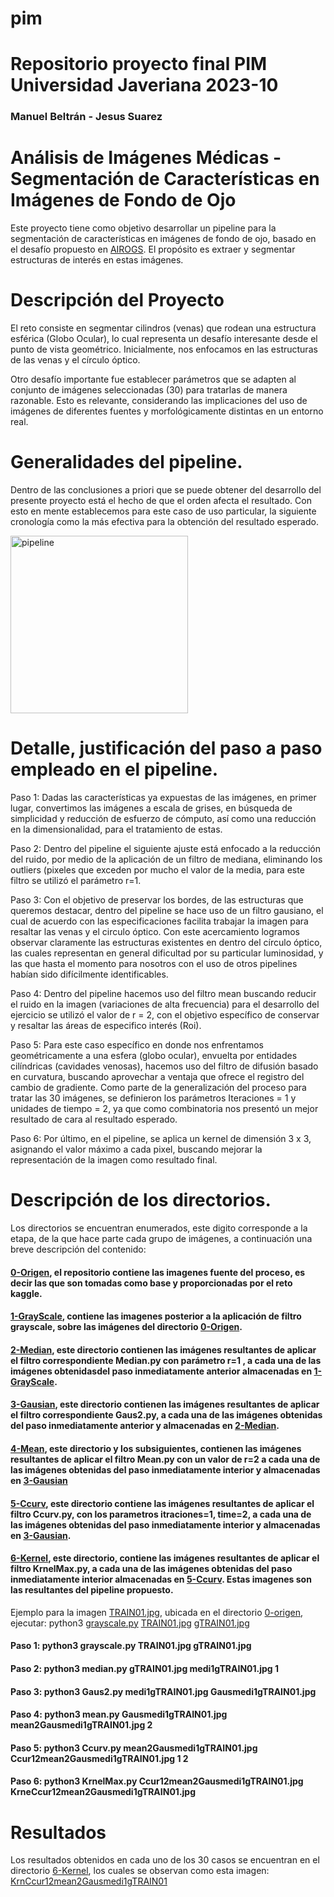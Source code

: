 # pim
# Repositorio proyecto final PIM Universidad Javeriana 2023-10
### Manuel Beltrán - Jesus Suarez

# Análisis de Imágenes Médicas - Segmentación de Características en Imágenes de Fondo de Ojo

Este proyecto tiene como objetivo desarrollar un pipeline para la segmentación de características en imágenes de fondo de ojo, basado en el desafío propuesto en [AIROGS](https://airogs.grand-challenge.org/data-and-challenge/). El propósito es extraer y segmentar estructuras de interés en estas imágenes.

# Descripción del Proyecto

El reto consiste en segmentar cilindros (venas) que rodean una estructura esférica (Globo Ocular), lo cual representa un desafío interesante desde el punto de vista geométrico. Inicialmente, nos enfocamos en las estructuras de las venas y el círculo óptico.

Otro desafío importante fue establecer parámetros que se adapten al conjunto de imágenes seleccionadas (30) para tratarlas de manera razonable. Esto es relevante, considerando las implicaciones del uso de imágenes de diferentes fuentes y morfológicamente distintas en un entorno real.

# Generalidades del pipeline.

Dentro de las conclusiones a priori que se puede obtener del desarrollo del presente proyecto está el hecho de que el orden afecta el resultado. Con esto en mente establecemos para este caso de uso particular, la siguiente cronología como la más efectiva para la obtención del resultado esperado.

<img width="284" alt="pipeline" src="https://github.com/IaManBel/pim/assets/124216691/aa955d5b-6f92-44eb-b8f0-11da5e2c66c4">

# Detalle, justificación del paso a paso empleado en el pipeline.

Paso 1:	Dadas las características ya expuestas de las imágenes, en primer lugar, convertimos las imágenes a escala de grises, en búsqueda de simplicidad y reducción de esfuerzo de cómputo, así como una reducción en la dimensionalidad, para el tratamiento de estas.

Paso 2:	Dentro del pipeline el siguiente ajuste está enfocado a la reducción del ruido, por medio de la aplicación de un  filtro de mediana, eliminando los outliers (pixeles que exceden por mucho el valor de la media, para este filtro se utilizó el parámetro r=1.

Paso 3:	Con el objetivo de preservar los bordes, de las estructuras que queremos destacar, dentro del pipeline se hace uso de un filtro gausiano, el cual de acuerdo con las especificaciones facilita trabajar la imagen para resaltar las venas y el circulo óptico. Con este acercamiento logramos observar claramente las estructuras existentes en dentro del círculo óptico, las cuales representan en general dificultad por su particular luminosidad, y las que hasta el momento para nosotros con el uso de otros pipelines habían sido difícilmente identificables.

Paso 4: Dentro del pipeline hacemos uso del filtro mean buscando reducir el ruido en la imagen (variaciones de alta frecuencia) para el desarrollo del ejercicio se utilizó el valor de r = 2, con el objetivo específico de conservar y resaltar las áreas de especifico interés (Roi).

Paso 5:	Para este caso específico en donde nos enfrentamos geométricamente a una esfera (globo ocular), envuelta por entidades cilíndricas (cavidades venosas), hacemos uso del filtro de difusión basado en curvatura, buscando aprovechar a ventaja que ofrece el registro del cambio de gradiente. Como parte de la generalización del proceso para tratar las 30 imágenes, se definieron los parámetros Iteraciones = 1 y unidades de tiempo = 2, ya que como combinatoria nos presentó un mejor resultado de cara al resultado esperado.

Paso 6: Por último, en el pipeline, se aplica un kernel de dimensión 3 x 3, asignando el valor máximo a cada pixel, buscando mejorar la representación de la imagen como resultado final.

# Descripción de los directorios.
Los directorios se encuentran enumerados, este digito corresponde a la etapa, de  la que hace parte cada grupo de imágenes, a continuación una breve descripción del contenido:

#### [0-Origen](https://github.com/IaManBel/pim/tree/main/0-origen), el repositorio contiene  las imagenes fuente del proceso, es decir las que son tomadas como base y proporcionadas por el reto kaggle.

#### [1-GrayScale](https://github.com/IaManBel/pim/tree/main/1-GrayScale), contiene las imagenes posterior a la aplicación de filtro grayscale, sobre las imágenes del directorio [0-Origen](https://github.com/IaManBel/pim/tree/main/0-origen).

#### [2-Median](https://github.com/IaManBel/pim/tree/main/2-Median), este directorio contienen las imágenes resultantes de aplicar el filtro correspondiente Median.py con parámetro r=1 , a cada una de las imágenes obtenidasdel paso inmediatamente anterior almacenadas en [1-GrayScale](https://github.com/IaManBel/pim/tree/main/1-GrayScale).

#### [3-Gausian](https://github.com/IaManBel/pim/tree/main/3-Gausian), este directorio contienen las imágenes resultantes de aplicar el filtro correspondiente Gaus2.py, a cada una de las imágenes obtenidas del paso inmediatamente anterior y almacenadas en [2-Median](https://github.com/IaManBel/pim/tree/main/2-Median).

#### [4-Mean](https://github.com/IaManBel/pim/tree/main/4-Mean), este directorio y los subsiguientes, contienen las imágenes resultantes de aplicar el filtro Mean.py con un valor de r=2 a cada una de las imágenes obtenidas del paso inmediatamente interior y almacenadas en [3-Gausian](https://github.com/IaManBel/pim/tree/main/3-Gausian)

#### [5-Ccurv](https://github.com/IaManBel/pim/tree/main/5-Ccurv), este directorio  contiene las imágenes resultantes de aplicar el filtro Ccurv.py, con los parametros itraciones=1, time=2, a cada una de las imágenes obtenidas del paso inmediatamente interior y almacenadas en [3-Gausian](https://github.com/IaManBel/pim/tree/main/3-Gausian).

#### [6-Kernel](https://github.com/IaManBel/pim/tree/main/6-Kernel), este directorio, contiene las imágenes resultantes de aplicar el filtro KrnelMax.py, a cada una de las imágenes obtenidas del paso inmediatamente interior almacenadas en [5-Ccurv](https://github.com/IaManBel/pim/tree/main/5-Ccurv). Estas imagenes son las resultantes del pipeline propuesto.



Ejemplo para la imagen [TRAIN01.jpg](https://github.com/IaManBel/pim/tree/main/0-origen/TRAIN01.jpg), ubicada en el directorio [0-origen](https://github.com/IaManBel/pim/tree/main/0-origen), ejecutar: python3 [grayscale.py](https://github.com/IaManBel/pim/tree/main/Code_python/grayscale.py) [TRAIN01.jpg](https://github.com/IaManBel/pim/tree/main/0-origen/TRAIN01.jpg) [gTRAIN01.jpg](https://github.com/IaManBel/pim/tree/main/1-Grayscale/gTRAIN01.jpg)


#### Paso 1: python3  grayscale.py TRAIN01.jpg gTRAIN01.jpg 
#### Paso 2: python3  median.py gTRAIN01.jpg medi1gTRAIN01.jpg 1  
#### Paso 3: python3  Gaus2.py medi1gTRAIN01.jpg Gausmedi1gTRAIN01.jpg    
#### Paso 4: python3  mean.py Gausmedi1gTRAIN01.jpg mean2Gausmedi1gTRAIN01.jpg 2  
#### Paso 5: python3  Ccurv.py mean2Gausmedi1gTRAIN01.jpg Ccur12mean2Gausmedi1gTRAIN01.jpg 1 2  
#### Paso 6: python3  KrnelMax.py Ccur12mean2Gausmedi1gTRAIN01.jpg KrneCcur12mean2Gausmedi1gTRAIN01.jpg   

# Resultados
Los resultados obtenidos en cada uno de los 30 casos se encuentran en el directorio [6-Kernel](https://github.com/IaManBel/pim/tree/main/6-Kernel), los cuales se observan como esta imagen:
    [KrnCcur12mean2Gausmedi1gTRAIN01](https://github.com/IaManBel/pim/assets/124216691/1a1f823f-cb90-4b1c-9432-82c2112c7770)
